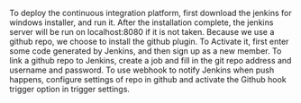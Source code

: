 To deploy the continuous integration platform, first download the jenkins for windows installer, and run it. After the installation complete, the jenkins server will be run on localhost:8080 if it is not taken. Because we use a github repo, we choose to install the github plugin.
To Activate it, first enter some code generated by Jenkins, and then sign up as a new member.
To link a github repo to Jenkins, create a job and fill in the git repo address and username and password.
To use webhook to notify Jenkins when push happens, configure settings of repo in github and activate the Github hook trigger option in trigger settings.
